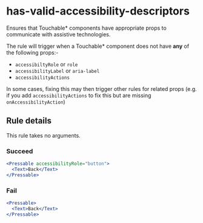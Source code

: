 # has-valid-accessibility-descriptors

Ensures that Touchable* components have appropriate props to communicate with assistive technologies.

The rule will trigger when a Touchable* component does not have **any** of the following props:-

- `accessibiltyRole` or `role`
- `accessibilityLabel` or `aria-label`
- `accessibilityActions`

In some cases, fixing this may then trigger other rules for related props (e.g. if you add `accessibilityActions` to fix this but are missing `onAccessibilityAction`)

## Rule details

This rule takes no arguments.

### Succeed
```jsx
<Pressable accessibilityRole="button">
  <Text>Back</Text>
</Pressable>
```

### Fail
```jsx
<Pressable>
  <Text>Back</Text>
</Pressable>
```
